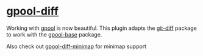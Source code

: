 # [gpool-diff](https://atom.io/packages/gpool-diff)

Working with [gpool](https://www.npmjs.com/package/gpool) is now beautiful.
This plugin adapts the [git-diff](https://atom.io/packages/git-diff) package to work with the [gpool-base](https://atom.io/packages/gpool-base) package.

Also check out [gpool-diff-minimap](https://atom.io/packages/gpool-diff-minimap) for minimap support
